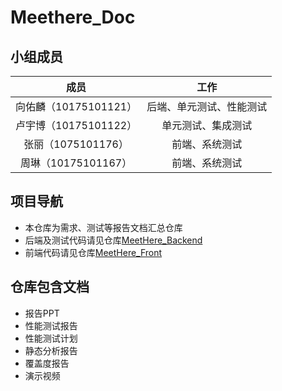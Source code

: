 # Meethere_Doc
## 小组成员

|         成员          |           工作           |
| :-------------------: | :----------------------: |
| 向佑麟（10175101121） | 后端、单元测试、性能测试 |
| 卢宇博（10175101122） |    单元测试、集成测试    |
|  张丽（1075101176）   |      前端、系统测试      |
|  周琳（10175101167）  |      前端、系统测试      |

## 项目导航

- 本仓库为需求、测试等报告文档汇总仓库
- 后端及测试代码请见仓库[MeetHere_Backend](https://github.com/Silent-Roar/MeetHere)
- 前端代码请见仓库[MeetHere_Front](https://github.com/Jasmine12LI/Meet_Here_Front)

## 仓库包含文档

- 报告PPT
- 性能测试报告
- 性能测试计划
- 静态分析报告
- 覆盖度报告
- 演示视频

